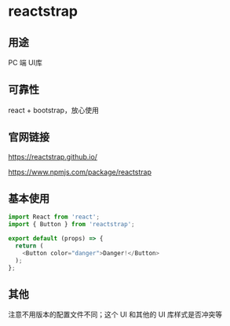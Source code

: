 # reactstrap

## 用途

PC 端 UI库

## 可靠性

react + bootstrap，放心使用

## 官网链接

https://reactstrap.github.io/

https://www.npmjs.com/package/reactstrap

## 基本使用

```js
import React from 'react';
import { Button } from 'reactstrap';

export default (props) => {
  return (
    <Button color="danger">Danger!</Button>
  );
};
```

## 其他

注意不用版本的配置文件不同；这个 UI 和其他的 UI 库样式是否冲突等

